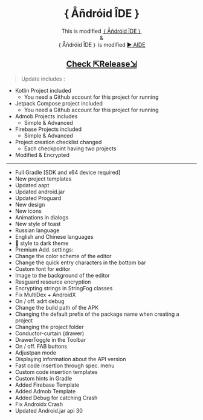 <h1 align=center> ｛ Åñdróid ÎDE ｝ </h1>
<p align=center>
This is modified <a href=https://github.com/ShivaShirsath/Android-IDE.git>｛ Åñdróid ÎDE ｝</a>
<br>&<br/>
｛ Åñdróid ÎDE ｝ is modified <a href=https://play.google.com/store/apps/details?id=com.aide.ui> ► AIDE</a>
</p>
<h2 align=center>
  <a href="https://github.com/ShivaShirsath/Android-IDE/releases/tag/Release">
    Check ⇱Release⇲
  </a>
</h2>


> Update includes :

- Kotlin Project included
  + You need a Github account for this project for running
- Jetpack Compose project included
  + You need a Github account for this project for running
- Admob Projects includes
  + Simple & Advanced
- Firebase Projects included
  + Simple & Advanced
- Project creation checklist changed
  + Each checkpoint having two projects
- Modified & Encrypted

***


- Full Gradle [SDK and x64 device required]
- New project templates   
- Updated aapt    
- Updated android.jar    
- Updated Proguard    
- New design    
- New icons    
- Animations in dialogs    
- New style of toast    
- Russian language   
- English and Chinese languages 
- 🔱 style to dark theme 
- Premium Add. settings: 
- Change the color scheme of the editor 
- Change the quick entry characters in the bottom bar
- Custom font for editor 
- Image to the background of the editor 
- Resguard resource encryption 
- Encrypting strings in StringFog classes 
- Fix MultiDex + AndroidX 
- On / off. adrt debug 
- Change the build path of the APK 
- Changing the default prefix of the package name when creating a project
- Changing the project folder 
- Conductor-curtain (drawer) 
- DrawerToggle in the Toolbar 
- On / off. FAB buttons 
- Adjustpan mode 
- Displaying information about the API version 
- Fast code insertion through spec. menu 
- Custom code insertion templates 
- Custom hints in Gradle
- Added Firebase Template
- Added Admob Template
- Added Debug for catching Crash
- Fix Androidx Crash
- Updated Android.jar api 30
